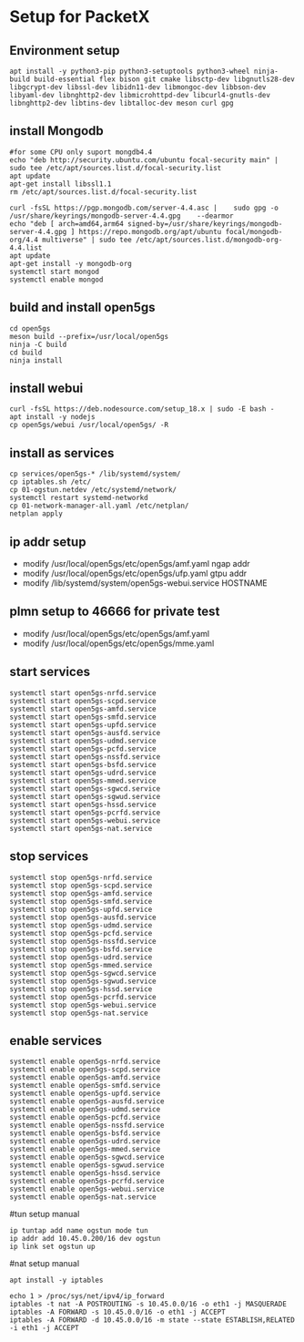 Setup for PacketX
=================

Environment setup
-------------------------------------------------------
````
apt install -y python3-pip python3-setuptools python3-wheel ninja-build build-essential flex bison git cmake libsctp-dev libgnutls28-dev libgcrypt-dev libssl-dev libidn11-dev libmongoc-dev libbson-dev libyaml-dev libnghttp2-dev libmicrohttpd-dev libcurl4-gnutls-dev libnghttp2-dev libtins-dev libtalloc-dev meson curl gpg
````

install Mongodb
----------------------------------
````
#for some CPU only suport mongdb4.4
echo "deb http://security.ubuntu.com/ubuntu focal-security main" | sudo tee /etc/apt/sources.list.d/focal-security.list
apt update
apt-get install libssl1.1
rm /etc/apt/sources.list.d/focal-security.list

curl -fsSL https://pgp.mongodb.com/server-4.4.asc |    sudo gpg -o /usr/share/keyrings/mongodb-server-4.4.gpg    --dearmor
echo "deb [ arch=amd64,arm64 signed-by=/usr/share/keyrings/mongodb-server-4.4.gpg ] https://repo.mongodb.org/apt/ubuntu focal/mongodb-org/4.4 multiverse" | sudo tee /etc/apt/sources.list.d/mongodb-org-4.4.list
apt update
apt-get install -y mongodb-org
systemctl start mongod
systemctl enable mongod
````

build and install open5gs
-------------------------
````
cd open5gs
meson build --prefix=/usr/local/open5gs
ninja -C build
cd build
ninja install
````

install webui
--------------
````
curl -fsSL https://deb.nodesource.com/setup_18.x | sudo -E bash -
apt install -y nodejs
cp open5gs/webui /usr/local/open5gs/ -R
````

install as services
----------------
````
cp services/open5gs-* /lib/systemd/system/
cp iptables.sh /etc/
cp 01-ogstun.netdev /etc/systemd/network/
systemctl restart systemd-networkd
cp 01-network-manager-all.yaml /etc/netplan/
netplan apply
````

ip addr setup
-------------
- modify /usr/local/open5gs/etc/open5gs/amf.yaml ngap addr 
- modify /usr/local/open5gs/etc/open5gs/ufp.yaml gtpu addr
- modify /lib/systemd/system/open5gs-webui.service HOSTNAME

plmn setup to 46666 for private test
------------------------------------
- modify /usr/local/open5gs/etc/open5gs/amf.yaml 
- modify /usr/local/open5gs/etc/open5gs/mme.yaml 


start services
---------------
````
systemctl start open5gs-nrfd.service
systemctl start open5gs-scpd.service
systemctl start open5gs-amfd.service
systemctl start open5gs-smfd.service
systemctl start open5gs-upfd.service
systemctl start open5gs-ausfd.service
systemctl start open5gs-udmd.service
systemctl start open5gs-pcfd.service
systemctl start open5gs-nssfd.service
systemctl start open5gs-bsfd.service
systemctl start open5gs-udrd.service
systemctl start open5gs-mmed.service
systemctl start open5gs-sgwcd.service
systemctl start open5gs-sgwud.service
systemctl start open5gs-hssd.service
systemctl start open5gs-pcrfd.service
systemctl start open5gs-webui.service
systemctl start open5gs-nat.service
````

stop services
-------------
````
systemctl stop open5gs-nrfd.service
systemctl stop open5gs-scpd.service
systemctl stop open5gs-amfd.service
systemctl stop open5gs-smfd.service
systemctl stop open5gs-upfd.service
systemctl stop open5gs-ausfd.service
systemctl stop open5gs-udmd.service
systemctl stop open5gs-pcfd.service
systemctl stop open5gs-nssfd.service
systemctl stop open5gs-bsfd.service
systemctl stop open5gs-udrd.service
systemctl stop open5gs-mmed.service
systemctl stop open5gs-sgwcd.service
systemctl stop open5gs-sgwud.service
systemctl stop open5gs-hssd.service
systemctl stop open5gs-pcrfd.service
systemctl stop open5gs-webui.service
systemctl stop open5gs-nat.service
````

enable services
----------------
````
systemctl enable open5gs-nrfd.service
systemctl enable open5gs-scpd.service
systemctl enable open5gs-amfd.service
systemctl enable open5gs-smfd.service
systemctl enable open5gs-upfd.service
systemctl enable open5gs-ausfd.service
systemctl enable open5gs-udmd.service
systemctl enable open5gs-pcfd.service
systemctl enable open5gs-nssfd.service
systemctl enable open5gs-bsfd.service
systemctl enable open5gs-udrd.service
systemctl enable open5gs-mmed.service
systemctl enable open5gs-sgwcd.service
systemctl enable open5gs-sgwud.service
systemctl enable open5gs-hssd.service
systemctl enable open5gs-pcrfd.service
systemctl enable open5gs-webui.service
systemctl enable open5gs-nat.service
````

#tun setup manual
````
ip tuntap add name ogstun mode tun
ip addr add 10.45.0.200/16 dev ogstun
ip link set ogstun up
````

#nat setup manual
````
apt install -y iptables

echo 1 > /proc/sys/net/ipv4/ip_forward
iptables -t nat -A POSTROUTING -s 10.45.0.0/16 -o eth1 -j MASQUERADE
iptables -A FORWARD -s 10.45.0.0/16 -o eth1 -j ACCEPT
iptables -A FORWARD -d 10.45.0.0/16 -m state --state ESTABLISH,RELATED -i eth1 -j ACCEPT
````
